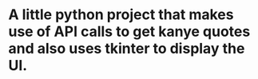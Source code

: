 # A little python project that makes use of API calls to get kanye quotes and also uses tkinter to display the UI.
